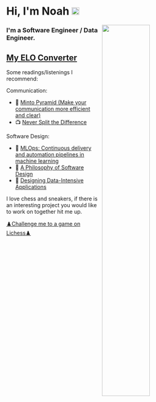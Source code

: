

# Hi, I'm Noah <img src="https://media.giphy.com/media/hvRJCLFzcasrR4ia7z/giphy.gif" width="20px">

<img align="right" src="https://lichess1.org/game/export/gif/black/ozsnbmZN.gif" width="50%" height="50%"/>

<h3 align="left">I'm a Software Engineer / Data Engineer. </h3>

## [My ELO Converter](https://github.com/noakanois/Chesscom_Lichess_ELO_converter)



Some readings/listenings I recommend:

Communication:
- 📰 [Minto Pyramid (Make your communication more efficient and clear)](https://untools.co/minto-pyramid)
- 📺 [Never Split the Difference](https://www.youtube.com/watch?v=guZa7mQV1l0)

Software Design:
- 📰 [MLOps: Continuous delivery and automation pipelines in machine learning](https://cloud.google.com/architecture/mlops-continuous-delivery-and-automation-pipelines-in-machine-learning)
- 📕 [A Philosophy of Software Design](https://www.goodreads.com/book/show/39996759-a-philosophy-of-software-design)
- 📕 [Designing Data-Intensive Applications](https://www.goodreads.com/book/show/23463279-designing-data-intensive-applications)

I love chess and sneakers, if there is an interesting project you would like to work on together hit me up.

<a align="left" href="https://lichess.org/@/Noakanoi">♟️Challenge me to a game on Lichess♟️ </a>
<p align="left">
</p>

